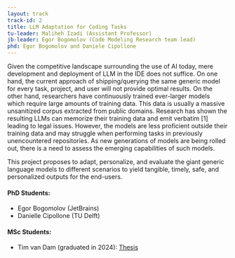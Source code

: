 ```yaml
---
layout: track
track-id: 2
title: LLM Adaptation for Coding Tasks
tu-leader: Maliheh Izadi (Assistant Professor)
jb-leader: Egor Bogomolov (Code Modeling Research team lead)
phd: Egor Bogomolov and Daniele Cipollone
---
```


Given the competitive landscape surrounding the use of AI today, mere development and deployment of LLM in the IDE does not suffice. On one hand, the current approach of shipping/querying the same generic model for every task, project, and user will not provide optimal results. On the other hand, researchers have continuously trained ever-larger models which require large amounts of training data. This data is usually a massive unsanitized corpus extracted from public domains. Research has shown the resulting LLMs can memorize their training data and emit verbatim [1] leading to legal issues. However, the models are less proficient outside their training data and may struggle when performing tasks in previously unencountered repositories. As new generations of models are being rolled out, there is a need to assess the emerging capabilities of such models. 

This project proposes to adapt, personalize, and evaluate the giant generic language models to different scenarios to yield tangible, timely, safe, and personalized outputs for the end-users.


#### PhD Students: 
- Egor Bogomolov (JetBrains)
- Danielle Cipollone (TU Delft)
  
#### MSc Students:
- Tim van Dam (graduated in 2024): [Thesis](/projects/track-2/2024-07-08-enriching-source-code-with-contextual-data-thesis-tim-van-dam)
